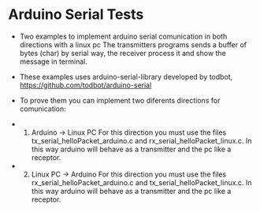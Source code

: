 # Arduino Serial Tests

- Two examples to implement arduino serial comunication in both directions with a linux pc
The transmitters programs sends a buffer of bytes (char) by serial way, the receiver process it and show the message in terminal.

- These examples uses arduino-serial-library developed by todbot, https://github.com/todbot/arduino-serial

- To prove them you can implement two diferents directions for comunication:

- 1) Arduino -> Linux PC
For this direction you must use the files tx_serial_helloPacket_arduino.c and rx_serial_helloPacket_linux.c.
In this way arduino will behave as a transmitter and the pc like a receptor.

- 2) Linux PC -> Arduino
For this direction you must use the files rx_serial_helloPacket_arduino.c and tx_serial_helloPacket_linux.c.
In this way arduino will behave as a transmitter and the pc like a receptor.
